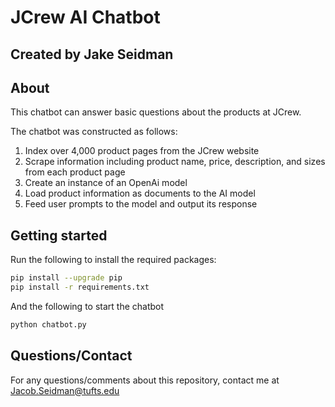 # JCrew AI Chatbot

## Created by Jake Seidman

## About

This chatbot can answer basic questions about the products at JCrew.

The chatbot was constructed as follows:

1. Index over 4,000 product pages from the JCrew website
2. Scrape information including product name, price, description, and sizes from each product page
3. Create an instance of an OpenAi model
4. Load product information as documents to the AI model
5. Feed user prompts to the model and output its response

## Getting started
Run the following to install the required packages:
```bash
pip install --upgrade pip
pip install -r requirements.txt
```
And the following to start the chatbot
```bash
python chatbot.py
```

## Questions/Contact

For any questions/comments about this repository, contact me at Jacob.Seidman@tufts.edu